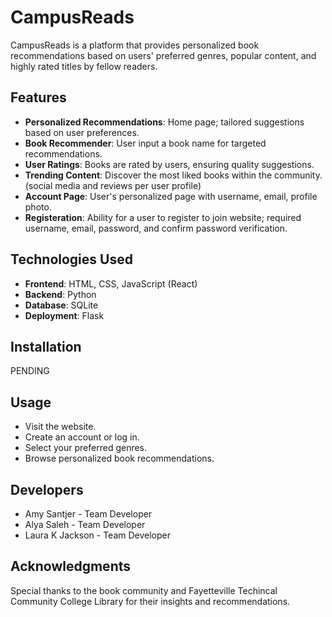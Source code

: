 # CampusReads

CampusReads is a platform that provides personalized book recommendations based on users' preferred genres, popular content, and highly rated titles by fellow readers.

## Features

- **Personalized Recommendations**: Home page; tailored suggestions based on user preferences.
- **Book Recommender**: User input a book name for targeted recommendations.
- **User Ratings**: Books are rated by users, ensuring quality suggestions.
- **Trending Content**: Discover the most liked books within the community. (social media and reviews per user profile) 
- **Account Page**: User's personalized page with username, email, profile photo.
- **Registeration**: Ability for a user to register to join website; required username, email, password, and confirm password verification.

## Technologies Used

- **Frontend**: HTML, CSS, JavaScript (React)
- **Backend**: Python
- **Database**: SQLite
- **Deployment**: Flask

## Installation
PENDING

## Usage
- Visit the website.
- Create an account or log in.
- Select your preferred genres.
- Browse personalized book recommendations.


## Developers
- Amy Santjer - Team Developer
- Alya Saleh  - Team Developer
- Laura K Jackson - Team Developer

## Acknowledgments
Special thanks to the book community and Fayetteville Techincal Community College Library for their insights and recommendations.
